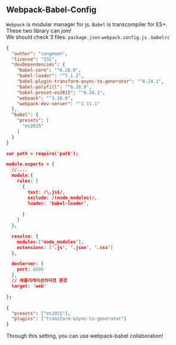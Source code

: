 ## Webpack-Babel-Config


``Webpack`` is modular manager for js. ``Babel`` is transcompiler for ES+.<br>
These two library can join!<br>
We should check 3 files. ``package.json`` ``webpack.config.js`` ``.babelrc``

```json
{
  "author": "sangmoon",
  "license": "ISC",
  "devDependencies": {
    "babel-core": "^6.26.0",
    "babel-loader": "^7.1.2",
    "babel-plugin-transform-async-to-generator": "^6.24.1",
    "babel-polyfill": "^6.26.0",
    "babel-preset-es2015": "^6.24.1",
    "webpack": "^3.10.0",
    "webpack-dev-server": "^2.11.1"
  },
  "babel": {
    "presets": [
      "es2015"
    ]
  }
}
```

```json
var path = require('path');

module.exports = {
  //....
  module:{
    rules: [
      {
        test: /\.js$/,
        exclude: /(node_modules)/,
        loader: 'babel-loader',
        
      }
    ]   
  },

  resolve: {
    modules:['node_modules'],
    extensions: ['.js', '.json', '.css']
  },

  devServer: {
    port: 8000
  },
  // 애플리케이션의타겟 환경
  target: 'web'

};
```

```json
{
  "presets": ["es2015"],
  "plugins": ["transform-async-to-generator"]
}
```

Through this setting, you can use webpack-babel collaboration!